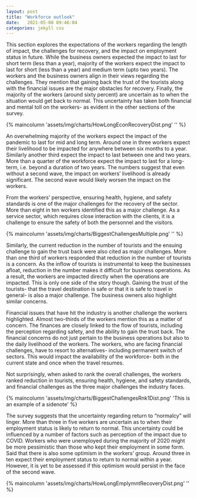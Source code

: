 ```yaml
---
layout: post
title: "Workforce outlook"
date:   2021-05-08 09:46:04
categories: jekyll css
---
```


This section explores the expectations of the workers regarding the length of impact, the challenges for recovery, and the impact on employment status in future. While the business owners expected the impact to last for short term (less than a year), majority of the workers expect the impact to last for short (less than a year) and medium term (upto two years). The workers and the business owners align in their views regarding the challenges. They mention that gaining back the trust of the tourists along with the financial issues are the major obstacles for recovery. Finally, the majority of the workers (around sixty percent) are uncertain as to when the situation would get back to normal. This uncertainty has taken both financial and mental toll on the workers- as evident in the other sections of the survey. 


{% maincolumn 'assets/img/charts/HowLongEconRecoveryDist.png' '' %}

An overwhelming majority of the workers expect the impact of the pandemic to last for mid and long term. Around one in three workers expect their livelihood to be impacted for anywhere between six months to a year. Similarly another third expect the impact to last between one and two years. More than a quarter of the workforce expect the impact to last for a long-term, i.e. beyond a duration of two years.  The numbers suggest that even without a second wave, the impact on workers’ livelihood is already significant. The second wave would likely worsen the impact on the workers.

From the workers’ perspective, ensuring health, hygiene, and safety standards is one of the major challenges for the recovery of the sector. More than eight in ten workers identified this as a major challenge. As a service sector, which requires close interaction with the clients, it is a challenge to ensure the safety of both the personnel and the visitors. 

{% maincolumn 'assets/img/charts/BiggestChallengesMultiple.png' '' %}

Similarly, the current reduction in the number of tourists and the ensuing challenge to gain the trust back were also cited as major challenges. More than one third of workers responded that reduction in the number of tourists is a concern. As the inflow of tourists is instrumental to keep the businesses afloat, reduction in the number makes it difficult for business operations. As a result, the workers are impacted directly when the operations are impacted. This is only one side of the story though. Gaining the trust of the tourists- that the travel destination is safe or that it is safe to travel in general- is also a major challenge. The business owners also highlight similar concerns.


Financial issues that have hit the industry is another challenge the workers highlighted. Almost two-thirds of the workers mention this as a matter of concern. The finances are closely linked to the flow of tourists, including the perception regarding safety, and the ability to gain the trust back. The financial concerns do not just pertain to the business operations but also to the daily livelihood of the workers. The workers, who are facing financial challenges, have to resort to alternatives- including permanent switch of sectors. This would impact the availability of the workforce- both in the current state and once when the travel resumes. 

Not surprisingly, when asked to rank the overall challenges, the workers ranked reduction in tourists, ensuring health, hygiene, and safety standards, and financial challenges as the three major challenges the industry faces.

{% maincolumn 'assets/img/charts/BiggestChallengesRnk1Dist.png' 'This is an example of a sidenote' %}

The survey suggests that the uncertainty regarding return to “normalcy” will linger. More than three in five workers are uncertain as to when their employment status is likely to return to normal. This uncertainty could be influenced by a number of factors such as perception of the impact due to COVID. Workers who were unemployed during the majority of 2020 might be more pessimistic than those who kept their employment in some form. Said that there is also some optimism in the workers’ group. Around three in ten expect their employment status to return to normal within a year. However, it is yet to be assessed if this optimism would persist in the face of the second wave. 

{% maincolumn 'assets/img/charts/HowLongEmplymntRecoveryDist.png' '' %}

